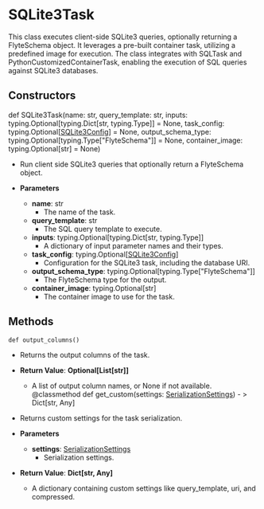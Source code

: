 # SQLite3Task

This class executes client-side SQLite3 queries, optionally returning a FlyteSchema object. It leverages a pre-built container task, utilizing a predefined image for execution. The class integrates with SQLTask and PythonCustomizedContainerTask, enabling the execution of SQL queries against SQLite3 databases.

## Constructors
def SQLite3Task(name: str, query_template: str, inputs: typing.Optional[typing.Dict[str, typing.Type]] = None, task_config: typing.Optional[[SQLite3Config](flytekit_extras_sqlite3_task_sqlite3config)] = None, output_schema_type: typing.Optional[typing.Type["FlyteSchema"]] = None, container_image: typing.Optional[str] = None)
-  Run client side SQLite3 queries that optionally return a FlyteSchema object.
- **Parameters**

  - **name**: str
    - The name of the task.
  - **query_template**: str
    - The SQL query template to execute.
  - **inputs**: typing.Optional[typing.Dict[str, typing.Type]]
    - A dictionary of input parameter names and their types.
  - **task_config**: typing.Optional[[SQLite3Config](flytekit_extras_sqlite3_task_sqlite3config)]
    - Configuration for the SQLite3 task, including the database URI.
  - **output_schema_type**: typing.Optional[typing.Type["FlyteSchema"]]
    - The FlyteSchema type for the output.
  - **container_image**: typing.Optional[str]
    - The container image to use for the task.



## Methods
```@classmethod
def output_columns()
```
-  Returns the output columns of the task.

- **Return Value**:
**Optional[List[str]]**
  - A list of output column names, or None if not available.
@classmethod
def get_custom(settings: [SerializationSettings](flytekit_configuration_serializationsettings)) - > Dict[str, Any]
-  Returns custom settings for the task serialization.
- **Parameters**

  - **settings**: [SerializationSettings](flytekit_configuration_serializationsettings)
    - Serialization settings.

- **Return Value**:
**Dict[str, Any]**
  - A dictionary containing custom settings like query_template, uri, and compressed.
